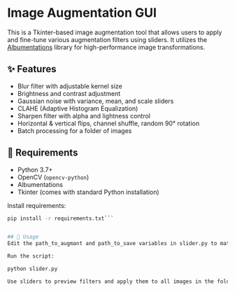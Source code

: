 # Image Augmentation GUI

This is a Tkinter-based image augmentation tool that allows users to apply and fine-tune various augmentation filters using sliders. It utilizes the [Albumentations](https://albumentations.ai/) library for high-performance image transformations.

## ✨ Features

- Blur filter with adjustable kernel size
- Brightness and contrast adjustment
- Gaussian noise with variance, mean, and scale sliders
- CLAHE (Adaptive Histogram Equalization)
- Sharpen filter with alpha and lightness control
- Horizontal & vertical flips, channel shuffle, random 90° rotation
- Batch processing for a folder of images

## 🧰 Requirements

- Python 3.7+
- OpenCV (`opencv-python`)
- Albumentations
- Tkinter (comes with standard Python installation)

Install requirements:
```bash
pip install -r requirements.txt```


## 🚀 Usage
Edit the path_to_augmant and path_to_save variables in slider.py to match your image input/output folders.

Run the script:

python slider.py

Use sliders to preview filters and apply them to all images in the folder.

